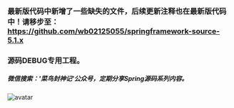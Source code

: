 ### 最新版代码中新增了一些缺失的文件，后续更新注释也在最新版代码中！请移步至：https://github.com/wb02125055/springframework-source-5.1.x

### 源码DEBUG专用工程。

##### 微信搜索：'菜鸟封神记'公众号，定期分享Spring源码系列内容。
![avatar](2.png)
